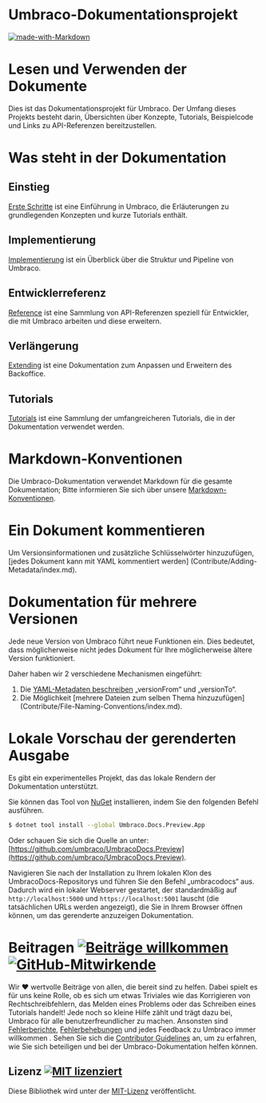 # Umbraco-Dokumentationsprojekt
 [![made-with-Markdown](https://img.shields.io/badge/Made%20with-Markdown-1f425f.svg)](http://commonmark.org)

# Lesen und Verwenden der Dokumente
Dies ist das Dokumentationsprojekt für Umbraco. Der Umfang dieses Projekts besteht darin, Übersichten über Konzepte, Tutorials, Beispielcode und Links zu API-Referenzen bereitzustellen.

# Was steht in der Dokumentation

## Einstieg
[Erste Schritte](Erste-Schritte/) ist eine Einführung in Umbraco, die Erläuterungen zu grundlegenden Konzepten und kurze Tutorials enthält.

## Implementierung
[Implementierung](Implementation/) ist ein Überblick über die Struktur und Pipeline von Umbraco.

## Entwicklerreferenz
[Reference](Reference/index.md) ist eine Sammlung von API-Referenzen speziell für Entwickler, die mit Umbraco arbeiten und diese erweitern.

## Verlängerung
[Extending](Extending/) ist eine Dokumentation zum Anpassen und Erweitern des Backoffice.

## Tutorials
[Tutorials](Tutorials/) ist eine Sammlung der umfangreicheren Tutorials, die in der Dokumentation verwendet werden.

# Markdown-Konventionen
Die Umbraco-Dokumentation verwendet Markdown für die gesamte Dokumentation; Bitte informieren Sie sich über unsere [Markdown-Konventionen](Contribute/Markdown-Conventions/).

# Ein Dokument kommentieren

Um Versionsinformationen und zusätzliche Schlüsselwörter hinzuzufügen, [jedes Dokument kann mit YAML kommentiert werden] (Contribute/Adding-Metadata/index.md).

# Dokumentation für mehrere Versionen
Jede neue Version von Umbraco führt neue Funktionen ein. Dies bedeutet, dass möglicherweise nicht jedes Dokument für Ihre möglicherweise ältere Version funktioniert.

Daher haben wir 2 verschiedene Mechanismen eingeführt:
1. Die [YAML-Metadaten beschreiben](Contribute/Adding-Metadata/index.md) „versionFrom“ und „versionTo“.
2. Die Möglichkeit [mehrere Dateien zum selben Thema hinzuzufügen] (Contribute/File-Naming-Conventions/index.md).

# Lokale Vorschau der gerenderten Ausgabe

Es gibt ein experimentelles Projekt, das das lokale Rendern der Dokumentation unterstützt.

Sie können das Tool von [NuGet](https://www.nuget.org/packages/Umbraco.Docs.Preview.App/) installieren, indem Sie den folgenden Befehl ausführen.

```bash
$ dotnet tool install --global Umbraco.Docs.Preview.App
```

Oder schauen Sie sich die Quelle an unter: [https://github.com/umbraco/UmbracoDocs.Preview](https://github.com/umbraco/UmbracoDocs.Preview).

Navigieren Sie nach der Installation zu Ihrem lokalen Klon des UmbracoDocs-Repositorys und führen Sie den Befehl „umbracodocs“ aus. Dadurch wird ein lokaler Webserver gestartet, der standardmäßig auf `http://localhost:5000` und `https://localhost:5001` lauscht (die tatsächlichen URLs werden angezeigt), die Sie in Ihrem Browser öffnen können, um das gerenderte anzuzeigen Dokumentation.

# Beitragen [![Beiträge willkommen](https://img.shields.io/badge/contributions-welcome-brightgreen.svg?style=flat)](https://github.com/umbraco/UmbracoDocs/issues) [ ![GitHub-Mitwirkende](https://img.shields.io/github/contributors/umbraco/UmbracoDocs.svg)](https://GitHub.com/umbraco/UmbracoDocsgraphs/contributors/)
Wir :heart: wertvolle Beiträge von allen, die bereit sind zu helfen. Dabei spielt es für uns keine Rolle, ob es sich um etwas Triviales wie das Korrigieren von Rechtschreibfehlern, das Melden eines Problems oder das Schreiben eines Tutorials handelt! Jede noch so kleine Hilfe zählt und trägt dazu bei, Umbraco für alle benutzerfreundlicher zu machen.
Ansonsten sind [Fehlerberichte](https://github.com/umbraco/UmbracoDocs/issues/), [Fehlerbehebungen](https://github.com/umbraco/UmbracoDocs/pulls) und jedes Feedback zu Umbraco immer willkommen .
Sehen Sie sich die [Contributor Guidelines](CONTRIBUTING.md) an, um zu erfahren, wie Sie sich beteiligen und bei der Umbraco-Dokumentation helfen können.
## Lizenz [![MIT lizenziert](https://img.shields.io/badge/license-MIT-blue.svg)](./LICENSE.md)
Diese Bibliothek wird unter der [MIT-Lizenz](LICENSE.md) veröffentlicht.